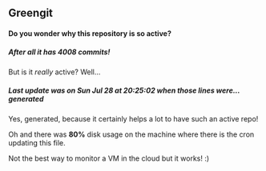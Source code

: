 ## Greengit

#### Do you wonder why this repository is so active?

##### After all it has 4008 commits!

But is it *really* active? Well...

##### Last update was on Sun Jul 28 at 20:25:02 when those lines were... generated

Yes, generated, because it certainly helps a lot to have such an active repo!

Oh and there was **80%** disk usage on the machine
where there is the cron updating this file.

Not the best way to monitor a VM in the cloud but it works! :)
